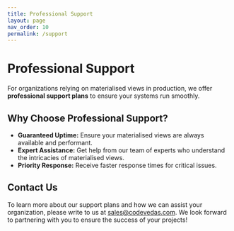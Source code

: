 ```yaml
---
title: Professional Support
layout: page
nav_order: 10
permalink: /support
---
```


# Professional Support

For organizations relying on materialised views in production, we offer **professional support plans** to ensure your systems run smoothly.

## Why Choose Professional Support?

- **Guaranteed Uptime:** Ensure your materialised views are always available and performant.
- **Expert Assistance:** Get help from our team of experts who understand the intricacies of materialised views.
- **Priority Response:** Receive faster response times for critical issues.

## Contact Us

To learn more about our support plans and how we can assist your organization, please write to us at [sales@codevedas.com](mailto:sales@codevedas.com).
We look forward to partnering with you to ensure the success of your projects!
